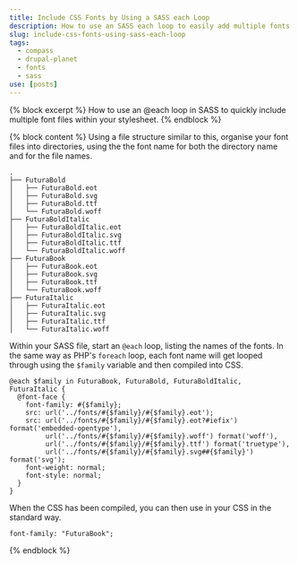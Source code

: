 ```yaml
---
title: Include CSS Fonts by Using a SASS each Loop
description: How to use an SASS each loop to easily add multiple fonts to your CSS.
slug: include-css-fonts-using-sass-each-loop
tags:
  - compass
  - drupal-planet
  - fonts
  - sass
use: [posts]
---
```

{% block excerpt %}
How to use an @each loop in SASS to quickly include multiple font files within your stylesheet.
{% endblock %}

{% block content %}
Using a file structure similar to this, organise your font files into directories, using the the font name for both the directory name and for the file names.

```language-bash
.
├── FuturaBold
│   ├── FuturaBold.eot
│   ├── FuturaBold.svg
│   ├── FuturaBold.ttf
│   └── FuturaBold.woff
├── FuturaBoldItalic
│   ├── FuturaBoldItalic.eot
│   ├── FuturaBoldItalic.svg
│   ├── FuturaBoldItalic.ttf
│   └── FuturaBoldItalic.woff
├── FuturaBook
│   ├── FuturaBook.eot
│   ├── FuturaBook.svg
│   ├── FuturaBook.ttf
│   └── FuturaBook.woff
├── FuturaItalic
│   ├── FuturaItalic.eot
│   ├── FuturaItalic.svg
│   ├── FuturaItalic.ttf
│   └── FuturaItalic.woff
```

Within your SASS file, start an `@each` loop, listing the names of the fonts. In the same way as PHP's `foreach` loop, each font name will get looped through using the `$family` variable and then compiled into CSS.

```language-scss
@each $family in FuturaBook, FuturaBold, FuturaBoldItalic, FuturaItalic {
  @font-face {
    font-family: #{$family};
    src: url('../fonts/#{$family}/#{$family}.eot');
    src: url('../fonts/#{$family}/#{$family}.eot?#iefix') format('embedded-opentype'),
         url('../fonts/#{$family}/#{$family}.woff') format('woff'),
         url('../fonts/#{$family}/#{$family}.ttf') format('truetype'),
         url('../fonts/#{$family}/#{$family}.svg##{$family}') format('svg');
    font-weight: normal;
    font-style: normal;
  }
}
```

When the CSS has been compiled, you can then use in your CSS in the standard way.

```language-scss
font-family: "FuturaBook";
```
{% endblock %}
